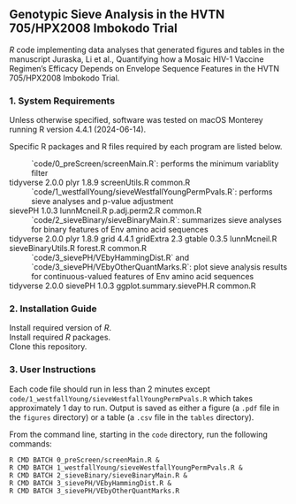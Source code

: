 ## Genotypic Sieve Analysis in the HVTN 705/HPX2008 Imbokodo Trial
*R* code implementing data analyses that generated figures and tables in the manuscript Juraska, Li et al., Quantifying how a Mosaic HIV-1 Vaccine Regimen’s Efficacy Depends on Envelope Sequence Features in the HVTN 705/HPX2008 Imbokodo Trial.

### 1. System Requirements

  Unless otherwise specified, software was tested on macOS Monterey running R version 4.4.1 (2024-06-14).
  
  Specific R packages and R files required by each program are listed below.

<dd>`code/0_preScreen/screenMain.R`: performs the minimum variablity filter</dd>   
    tidyverse 2.0.0 
    plyr 1.8.9 
    screenUtils.R 
    common.R 
    
  <dd>`code/1_westfallYoung/sieveWestfallYoungPermPvals.R`: performs sieve analyses and p-value adjustment</dd>
    sievePH 1.0.3
    lunnMcneil.R
    p.adj.perm2.R
    common.R
    
  <dd>`code/2_sieveBinary/sieveBinaryMain.R`: summarizes sieve analyses for binary features of Env amino acid sequences</dd>
    tidyverse 2.0.0
    plyr 1.8.9
    grid 4.4.1
    gridExtra 2.3
    gtable 0.3.5
    lunnMcneil.R
    sieveBinaryUtils.R
    forest.R
    common.R
    
  <dd>`code/3_sievePH/VEbyHammingDist.R` and `code/3_sievePH/VEbyOtherQuantMarks.R`: plot sieve analysis results for continuous-valued features of Env amino acid sequences</dd>
    tidyverse 2.0.0
    sievePH 1.0.3
    ggplot.summary.sievePH.R
    common.R

### 2. Installation Guide
  
  Install required version of *R*.  
  Install required *R* packages.  
  Clone this repository.
  
### 3. User Instructions

  Each code file should run in less than 2 minutes except `code/1_westfallYoung/sieveWestfallYoungPermPvals.R` which 
  takes approximately 1 day to run.  Output is saved as either a figure (a `.pdf` file in the `figures` directory) or 
  a table (a `.csv` file in the `tables` directory).
  
  From the command line, starting in the `code` directory, run the following commands:

    R CMD BATCH 0_preScreen/screenMain.R &
    R CMD BATCH 1_westfallYoung/sieveWestfallYoungPermPvals.R &
    R CMD BATCH 2_sieveBinary/sieveBinaryMain.R &
    R CMD BATCH 3_sievePH/VEbyHammingDist.R &
    R CMD BATCH 3_sievePH/VEbyOtherQuantMarks.R 
